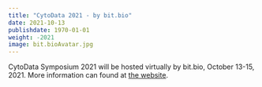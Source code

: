 ```yaml
---
title: "CytoData 2021 - by bit.bio"
date: 2021-10-13
publishdate: 1970-01-01
weight: -2021
image: bit.bioAvatar.jpg
---
```


CytoData Symposium 2021 will be hosted virtually by bit.bio, October 13-15, 2021.
More information can found at [the website](hubs.ly/H0TnLW50).
